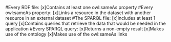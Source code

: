 #Every RDF file:
[x]Contains at least one owl:sameAs property
#Every owl:sameAs property:
[x]Links a resource in the dataset with another resource in an external dataset
#The SPARQL file:
[x]Includes at least 1 query
[x]Contains queries that retrieve the data that would be needed in the application
#Every SPARQL query:
[x]Returns a non-empty result
[x]Makes use of the ontology
[x]Makes use of the owl:sameAs links